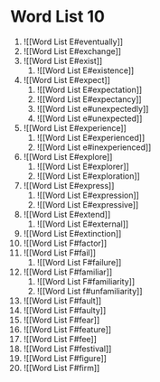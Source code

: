 # Word List 10

1. ![[Word List E#eventually]]
2. ![[Word List E#exchange]]
3. ![[Word List E#exist]]
   1. ![[Word List E#existence]]
4. ![[Word List E#expect]]
   1. ![[Word List E#expectation]]
   2. ![[Word List E#expectancy]]
   3. ![[Word List e#unexpectedly]]
   4. ![[Word List e#unexpected]]
5. ![[Word List E#experience]]
   1. ![[Word List E#experienced]]
   2. ![[Word List e#inexperienced]]
6. ![[Word List E#explore]]
   1. ![[Word List E#explorer]]
   2. ![[Word List E#exploration]]
7. ![[Word List E#express]]
   1. ![[Word List E#expression]]
   2. ![[Word List E#expressive]]
8. ![[Word List E#extend]]
   1. ![[Word List E#external]]
9. ![[Word List E#extinction]]
10. ![[Word List F#factor]]
11. ![[Word List F#fail]]
    1. ![[Word List F#failure]]
12. ![[Word List F#familiar]]
    1. ![[Word List F#familiarity]]
    2. ![[Word List f#unfamiliarity]]
13. ![[Word List F#fault]]
14. ![[Word List F#faulty]]
15. ![[Word List F#fear]]
16. ![[Word List F#feature]]
17. ![[Word List F#fee]]
18. ![[Word List F#festival]]
19. ![[Word List F#figure]]
20. ![[Word List F#firm]]
